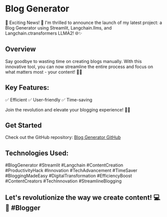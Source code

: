 # Blog Generator

🚀 Exciting News! 🚀 I'm thrilled to announce the launch of my latest project: a Blog Generator using Streamlit, Langchain.llms, and Langchain.ctransformers LLMA2! 🌐✨

## Overview

Say goodbye to wasting time on creating blogs manually. With this innovative tool, you can now streamline the entire process and focus on what matters most - your content! 📝💡

## Key Features:

✅ Efficient
✅ User-friendly
✅ Time-saving

Join the revolution and elevate your blogging experience! 🚀🌟

## Get Started

Check out the GitHub repository: [Blog Generator GitHub](https://github.com/yourusername/blog-generator)

## Technologies Used:

#BlogGenerator #Streamlit #Langchain #ContentCreation #ProductivityHack #Innovation #TechAdvancement #TimeSaver #BloggingMadeEasy #DigitalTransformation #EfficiencyBoost #ContentCreators #TechInnovation #StreamlineBlogging

## Let's revolutionize the way we create content! 💻🚀 #Blogger
